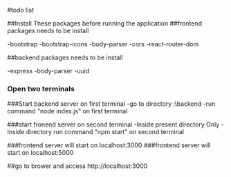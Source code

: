#todo list 

##Install These packages before running the application
##frontend packages needs to be install

-bootstrap
-bootstrap-icons
-body-parser
-cors
-react-router-dom

##backend packages needs to be install

-express
-body-parser
-uuid

### Open two terminals

###Start backend server on first terminal
-go to directory :\backend
-run command "node index.js" on first terminal

###start fronend server on second terminal
-Inside present directory Only
-Inside directory run command "npm start" on second terminal

###frontend server will start on localhost:3000
###frontend server will start on localhost:5000

##go to brower and access http://localhost:3000

